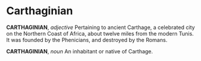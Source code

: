 # Carthaginian

**CARTHAGINIAN**, _adjective_ Pertaining to ancient Carthage, a celebrated city on the Northern Coast of Africa, about twelve miles from the modern Tunis. It was founded by the Phenicians, and destroyed by the Romans.

**CARTHAGINIAN**, _noun_ An inhabitant or native of Carthage.